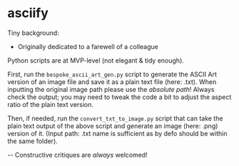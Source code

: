 # asciify

Tiny background:

*  Originally dedicated to a farewell of a colleague

Python scripts are at MVP-level (not elegant & tidy enough).

First, run the `bespoke_ascii_art_gen.py` script to generate the ASCII Art version of an image file and save it as a plain text file (here: .txt).
When inputting the original image path please use the *absolute path*! Always check the output; you may need to tweak the code a bit to adjust the aspect ratio of the plain text version.

Then, if needed, run the `convert_txt_to_image.py` script that can take the plain text output of the above script and generate an image (here: .png) version of it. (Input path: .txt name is sufficient as by defo should be within the same folder).


-- Constructive critiques are *always* welcomed!
